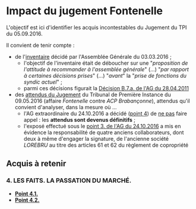 <link rel="stylesheet" href="normal3.css" type="text/css" />

# Impact du jugement Fontenelle

L'objectif est ici d'identifier les acquis incontestables du Jugement du TPI du 05.09.2016.

Il convient de tenir compte :

* de l'[inventaire](https://sites.google.com/site/brab80invent2016/) d&eacute;cid&eacute; par l'Assembl&eacute;e G&eacute;n&eacute;rale du 03.03.2016 ;
    * l'objectif de l'inventaire était de déboucher sur une "*proposition de l'attitude à recommander à l'assemblée générale*" (...) "*par rapport à certaines décisions prises*" (...) "*avant*" la "*prise de fonctions du syndic actuel*" ;
    * parmi ces décisions figurait la [Décision B.7.a. de l'AG du 28.04.2011](http://brab80.webs.com/PV_AG_20110428.pdf)
* des [attendus du Jugement](TPI_Fontenelle_20160509.pdf) du Tribunal de Première Instance du 09.05.2016 (affaire *Fontenelle* contre *ACP Brabançonne*), attendus qu'il convient d'analyser, dans la mesure où ...
    * l'AG extraordinaire du 24.10.2016 a décidé ([point 4](http://brab80.webs.com/PV_AGE_20161024.pdf)) de <u>ne pas</u> faire appel : les **attendus sont devenus définitifs** ;
    * l'exposé effectué sous le [point 3. de l'AG du 24.10.2016](http://brab80.webs.com/AG2016/AG_20161124_Item3.pdf) a mis en évidence la responsabilité de quatre anciens collaborateurs, dont deux à même d'engager la signature, de l'ancienne société *LOREBRU* au titre des articles 61 et 62 du règlement de copropriété

## Acquis à retenir

### 4. LES FAITS. LA PASSATION DU MARCHÉ.

* [**Point 4.1.**](4_1.html)   
* [**Point 4.2.**](4_2.html)   



